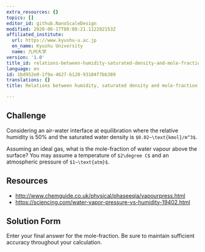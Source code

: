 ```yaml
---
extra_resources: {}
topics: []
editor_id: github.NanoScaleDesign
modified: 2020-06-17T08:08:21.112282153Z
affiliated_institute:
  url: https://www.kyushu-u.ac.jp
  en_name: Kyushu University
  name: 九州大学
version: '1.0'
title_id: relations-between-humidity-saturated-density-and-mole-fraction
language: en
id: 1bd952e0-1f9a-4627-b120-93104f7bb389
translations: {}
title: Relations between humidity, saturated density and mole-fraction

---
```


## Challenge
Considering an air-water interface at equilibration where the relative humidity is 50% and the saturated water density is `$0.02~\text{kmol}/m^3$`.

Assuming an ideal gas, what is the mole-fraction of water vapour above the surface? You may assume a temperature of `$2\degree C$` and an atmospheric pressure of `$1~\text{atm}$`.

## Resources

- http://www.chemguide.co.uk/physical/phaseeqia/vapourpress.html
- https://sciencing.com/water-vapor-pressure-vs-humidity-19402.html

## Solution Form
Enter your final answer for the mole-fraction. Be sure to maintain sufficient accuracy throughout your calculation.
